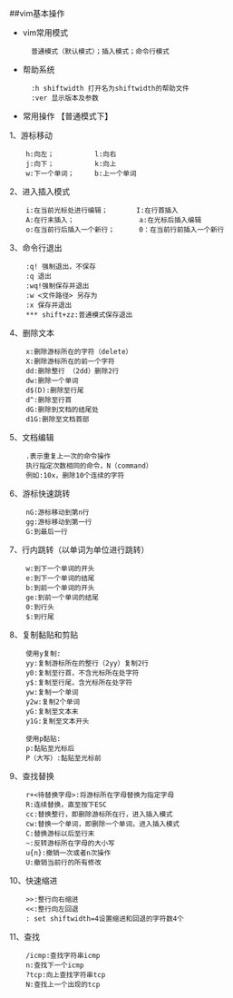 ##vim基本操作

- vim常用模式

 		普通模式（默认模式）；插入模式；命令行模式
 		
- 帮助系统
    
       	:h shiftwidth 打开名为shiftwidth的帮助文件
       	:ver 显示版本及参数  
 		
 		
		
 		
- 常用操作 【普通模式下】


 1、游标移动 
    
    	h:向左；          l:向右
    	j:向下；          k:向上
    	w:下一个单词；     b:上一个单词
 2、进入插入模式
 
    	i:在当前光标处进行编辑；	    I:在行首插入	
    	A:在行末插入；	            a:在光标后插入编辑
    	o:在当前行后插入一个新行；	    0：在当前行前插入一个新行
  3、命令行退出
  
  		:q! 强制退出，不保存
  		:q 退出
  		:wq!强制保存并退出
  		:w <文件路径> 另存为
  		:x 保存并退出
  	    *** shift+zz:普通模式保存退出
  	   
  4、删除文本
  
  		x:删除游标所在的字符（delete）
  		X:删除游标所在的前一个字符
  		dd:删除整行 （2dd）删除2行
   		dw:删除一个单词
  		d$(D):删除至行尾
  		d^:删除至行首
  		dG:删除到文档的结尾处
  		d1G:删除至文档首部
  		
  5、文档编辑
  	
  		.表示重复上一次的命令操作
  		执行指定次数相同的命令，N（command）
  		例如:10x，删除10个连续的字符
  
  6、游标快速跳转
  
  		nG:游标移动到第n行
  		gg:游标移动到第一行
  		G:到最后一行
  
  7、行内跳转（以单词为单位进行跳转）
  		
  		w:到下一个单词的开头
  		e:到下一个单词的结尾
  		b:到前一个单词的开头
  		ge:到前一个单词的结尾
  		0:到行头
  		$:到行尾
  		
 8、复制黏贴和剪贴
 
 		使用y复制:
 		yy:复制游标所在的整行（2yy）复制2行
 		y0:复制至行首，不含光标所在处字符
 		y$:复制至行尾，含光标所在处字符
 		yw:复制一个单词
 		y2w:复制2个单词
 		yG:复制至文本末
 		y1G:复制至文本开头
 		
 		使用p黏贴:
 		p:黏贴至光标后
 		P（大写）:黏贴至光标前
 		
 9、查找替换
 
 		r+<待替换字母>:将游标所在字母替换为指定字母
 		R:连续替换，直至按下ESC
 		cc:替换整行，即删除游标所在行，进入插入模式
 		cw:替换一个单词，即删除一个单词，进入插入模式
 		C:替换游标以后至行末
 		~:反转游标所在字母的大小写
 		u{n}:撤销一次或者n次操作
 		U:撤销当前行的所有修改
 		
 10、快速缩进
 
 		>>:整行向右缩进
 		<<:整行向左回退
 		: set shiftwidth=4设置缩进和回退的字符数4个
 		
 11、查找
 
 		/icmp:查找字符串icmp
 		n:查找下一个icmp
 		?tcp:向上查找字符串tcp
 		N:查找上一个出现的tcp

  
 		
 
 
 		
 		
 		
 		
 		
 		
 
  
  		    
  		
  		
  
    	
    	
 
    	
    	
